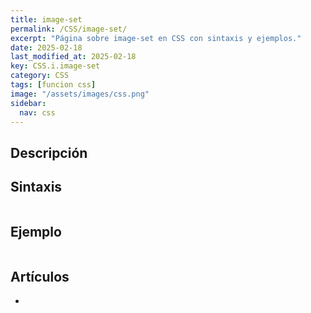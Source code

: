 ```yaml
---
title: image-set
permalink: /CSS/image-set/
excerpt: "Página sobre image-set en CSS con sintaxis y ejemplos."
date: 2025-02-18
last_modified_at: 2025-02-18
key: CSS.i.image-set
category: CSS
tags: [funcion css]
image: "/assets/images/css.png"
sidebar:
  nav: css
---
```


## Descripción


## Sintaxis


```css

```


## Ejemplo


```css

```


## Artículos

- 
